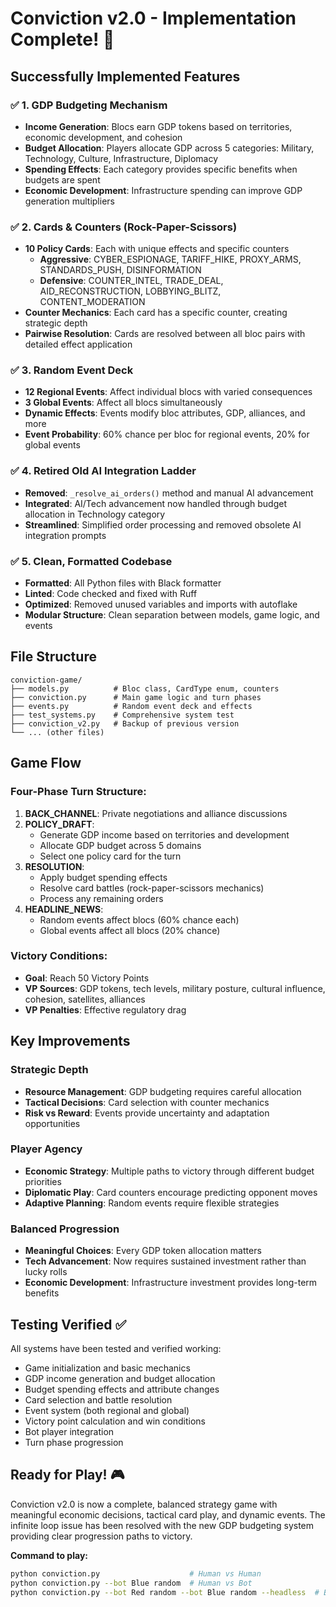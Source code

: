 # Conviction v2.0 - Implementation Complete! 🎉

## Successfully Implemented Features

### ✅ **1. GDP Budgeting Mechanism**
- **Income Generation**: Blocs earn GDP tokens based on territories, economic development, and cohesion
- **Budget Allocation**: Players allocate GDP across 5 categories: Military, Technology, Culture, Infrastructure, Diplomacy
- **Spending Effects**: Each category provides specific benefits when budgets are spent
- **Economic Development**: Infrastructure spending can improve GDP generation multipliers

### ✅ **2. Cards & Counters (Rock-Paper-Scissors)**
- **10 Policy Cards**: Each with unique effects and specific counters
  - **Aggressive**: CYBER_ESPIONAGE, TARIFF_HIKE, PROXY_ARMS, STANDARDS_PUSH, DISINFORMATION
  - **Defensive**: COUNTER_INTEL, TRADE_DEAL, AID_RECONSTRUCTION, LOBBYING_BLITZ, CONTENT_MODERATION
- **Counter Mechanics**: Each card has a specific counter, creating strategic depth
- **Pairwise Resolution**: Cards are resolved between all bloc pairs with detailed effect application

### ✅ **3. Random Event Deck**
- **12 Regional Events**: Affect individual blocs with varied consequences
- **3 Global Events**: Affect all blocs simultaneously
- **Dynamic Effects**: Events modify bloc attributes, GDP, alliances, and more
- **Event Probability**: 60% chance per bloc for regional events, 20% for global events

### ✅ **4. Retired Old AI Integration Ladder**
- **Removed**: `_resolve_ai_orders()` method and manual AI advancement
- **Integrated**: AI/Tech advancement now handled through budget allocation in Technology category
- **Streamlined**: Simplified order processing and removed obsolete AI integration prompts

### ✅ **5. Clean, Formatted Codebase**
- **Formatted**: All Python files with Black formatter
- **Linted**: Code checked and fixed with Ruff
- **Optimized**: Removed unused variables and imports with autoflake
- **Modular Structure**: Clean separation between models, game logic, and events

## File Structure

```
conviction-game/
├── models.py          # Bloc class, CardType enum, counters
├── conviction.py      # Main game logic and turn phases  
├── events.py          # Random event deck and effects
├── test_systems.py    # Comprehensive system test
├── conviction_v2.py   # Backup of previous version
└── ... (other files)
```

## Game Flow

### **Four-Phase Turn Structure:**

1. **BACK_CHANNEL**: Private negotiations and alliance discussions
2. **POLICY_DRAFT**: 
   - Generate GDP income based on territories and development
   - Allocate GDP budget across 5 domains
   - Select one policy card for the turn
3. **RESOLUTION**:
   - Apply budget spending effects
   - Resolve card battles (rock-paper-scissors mechanics)
   - Process any remaining orders
4. **HEADLINE_NEWS**:
   - Random events affect blocs (60% chance each)
   - Global events affect all blocs (20% chance)

### **Victory Conditions:**
- **Goal**: Reach 50 Victory Points
- **VP Sources**: GDP tokens, tech levels, military posture, cultural influence, cohesion, satellites, alliances
- **VP Penalties**: Effective regulatory drag

## Key Improvements

### **Strategic Depth**
- **Resource Management**: GDP budgeting requires careful allocation
- **Tactical Decisions**: Card selection with counter mechanics
- **Risk vs Reward**: Events provide uncertainty and adaptation opportunities

### **Player Agency**
- **Economic Strategy**: Multiple paths to victory through different budget priorities
- **Diplomatic Play**: Card counters encourage predicting opponent moves
- **Adaptive Planning**: Random events require flexible strategies

### **Balanced Progression**
- **Meaningful Choices**: Every GDP token allocation matters
- **Tech Advancement**: Now requires sustained investment rather than lucky rolls
- **Economic Development**: Infrastructure investment provides long-term benefits

## Testing Verified ✅

All systems have been tested and verified working:
- Game initialization and basic mechanics
- GDP income generation and budget allocation
- Budget spending effects and attribute changes
- Card selection and battle resolution
- Event system (both regional and global)
- Victory point calculation and win conditions
- Bot player integration
- Turn phase progression

## Ready for Play! 🎮

Conviction v2.0 is now a complete, balanced strategy game with meaningful economic decisions, tactical card play, and dynamic events. The infinite loop issue has been resolved with the new GDP budgeting system providing clear progression paths to victory.

**Command to play:**
```bash
python conviction.py                    # Human vs Human
python conviction.py --bot Blue random  # Human vs Bot  
python conviction.py --bot Red random --bot Blue random --headless  # Bot vs Bot
```
